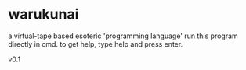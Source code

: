 # warukunai
a virtual-tape based esoteric 'programming language'
run this program directly in cmd.
to get help, type help and press enter.

v0.1
